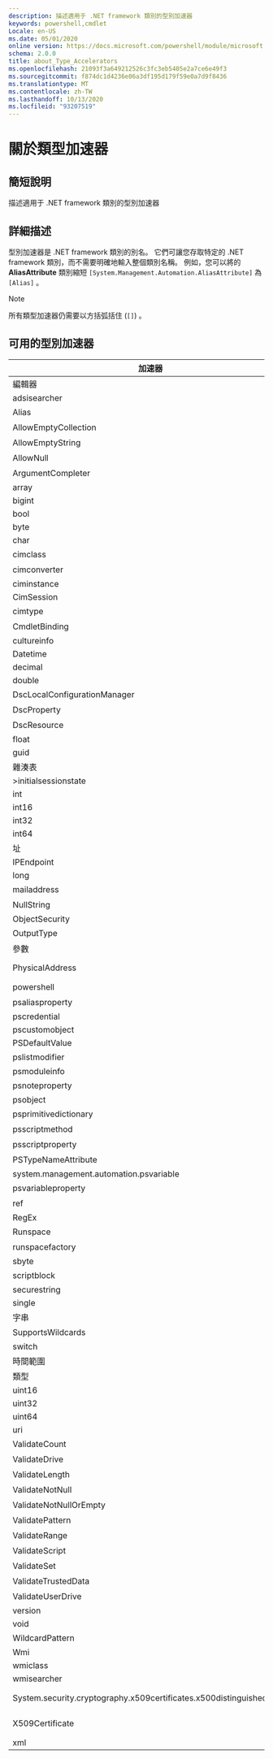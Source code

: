 ```yaml
---
description: 描述適用于 .NET framework 類別的型別加速器
keywords: powershell,cmdlet
Locale: en-US
ms.date: 05/01/2020
online version: https://docs.microsoft.com/powershell/module/microsoft.powershell.core/about/about_type_accelerators?view=powershell-5.1&WT.mc_id=ps-gethelp
schema: 2.0.0
title: about_Type_Accelerators
ms.openlocfilehash: 21093f3a649212526c3fc3eb5405e2a7ce6e49f3
ms.sourcegitcommit: f874dc1d4236e06a3df195d179f59e0a7d9f8436
ms.translationtype: MT
ms.contentlocale: zh-TW
ms.lasthandoff: 10/13/2020
ms.locfileid: "93207519"
---
```

# <a name="about-type-accelerators"></a>關於類型加速器

## <a name="short-desription"></a>簡短說明
描述適用于 .NET framework 類別的型別加速器

## <a name="long-description"></a>詳細描述

型別加速器是 .NET framework 類別的別名。 它們可讓您存取特定的 .NET framework 類別，而不需要明確地輸入整個類別名稱。 例如，您可以將的 **AliasAttribute** 類別縮短 `[System.Management.Automation.AliasAttribute]` 為 `[Alias]` 。

> [!NOTE]
> 所有類型加速器仍需要以方括弧括住 (`[]`) 。

## <a name="available-type-accelerators"></a>可用的型別加速器

|        加速器          |                           完整類別名稱                           |
|---------------------------- | ------------------------------------------------------------------- |
|編輯器                         | DirectoryServices                             |
|adsisearcher                 | DirectoryServices. DirectorySearcher                          |
|Alias                        | AliasAttribute。                         |
|AllowEmptyCollection         | AllowEmptyCollectionAttribute。          |
|AllowEmptyString             | AllowEmptyStringAttribute。              |
|AllowNull                    | AllowNullAttribute。                     |
|ArgumentCompleter            | ArgumentCompleterAttribute。             |
|array                        | System.Array                                                        |
|bigint                       | BigInteger                                          |
|bool                         | System.Boolean                                                      |
|byte                         | System.Byte                                                         |
|char                         | System.Char                                                         |
|cimclass                     | CimClass。                        |
|cimconverter                 | CimConverter。                    |
|ciminstance                  | Microsoft.Management.Infrastructure.CimInstance                     |
|CimSession                   | Microsoft.Management.Infrastructure.CimSession                      |
|cimtype                      | CimType。                         |
|CmdletBinding                | CmdletBindingAttribute。                 |
|cultureinfo                  | System.Globalization.CultureInfo                                    |
|Datetime                     | System.DateTime                                                     |
|decimal                      | System.Decimal                                                      |
|double                       | System.Double                                                       |
|DscLocalConfigurationManager | DscLocalConfigurationManagerAttribute。  |
|DscProperty                  | DscPropertyAttribute。                   |
|DscResource                  | DscResourceAttribute。                   |
|float                        | System.Single                                                       |
|guid                         | System.Guid                                                         |
|雜湊表                    | System.Collections.Hashtable                                        |
|>initialsessionstate          | System.Management.Automation.Runspaces.InitialSessionState          |
|int                          | System.Int32                                                        |
|int16                        | System.Int16                                                        |
|int32                        | System.Int32                                                        |
|int64                        | System.Int64                                                        |
|址                    | 系統 .Net IPAddress                                                |
|IPEndpoint                   | System .Net. IPEndPoint                                               |
|long                         | System.Int64                                                        |
|mailaddress                  | 系統 .Net MailAddress                                         |
|NullString                   | NullString （英文）                    |
|ObjectSecurity               | AccessControl. ObjectSecurity                        |
|OutputType                   | OutputTypeAttribute。                    |
|參數                    | ParameterAttribute。                     |
|PhysicalAddress              | System.net.networkinformation.networkinformationexception. PhysicalAddress                       |
|powershell                   | 系統管理。 PowerShell                             |
|psaliasproperty              | PSAliasProperty。                        |
|pscredential                 | System.Management.Automation.PSCredential                           |
|pscustomobject               | System.Management.Automation.PSObject                               |
|PSDefaultValue               | System.Management.Automation.PSDefaultValueAttribute                |
|pslistmodifier               | PSListModifier。                         |
|psmoduleinfo                 | System.Management.Automation.PSModuleInfo                           |
|psnoteproperty               | PSNoteProperty。                         |
|psobject                     | System.Management.Automation.PSObject                               |
|psprimitivedictionary        | PSPrimitiveDictionary。                  |
|psscriptmethod               | PSScriptMethod。                         |
|psscriptproperty             | PSScriptProperty。                       |
|PSTypeNameAttribute          | PSTypeNameAttribute。                    |
|system.management.automation.psvariable                   | System.Management.Automation.PSVariable                             |
|psvariableproperty           | PSVariableProperty。                     |
|ref                          | PSReference。                            |
|RegEx                        | System.Text.RegularExpressions.Regex                                |
|Runspace                     | 系統管理。運行空間                     |
|runspacefactory              | RunspaceFactory 的管理。              |
|sbyte                        | System.SByte                                                        |
|scriptblock                  | 系統管理. ScriptBlock                            |
|securestring                 | System.Security.SecureString                                        |
|single                       | System.Single                                                       |
|字串                       | System.String                                                       |
|SupportsWildcards            | SupportsWildcardsAttribute。             |
|switch                       | System.Management.Automation.SwitchParameter                        |
|時間範圍                     | System.TimeSpan                                                     |
|類型                         | System.Type                                                         |
|uint16                       | System.UInt16                                                       |
|uint32                       | System.UInt32                                                       |
|uint64                       | System.UInt64                                                       |
|uri                          | System.Uri                                                          |
|ValidateCount                | ValidateCountAttribute。                 |
|ValidateDrive                | ValidateDriveAttribute。                 |
|ValidateLength               | ValidateLengthAttribute。                |
|ValidateNotNull              | ValidateNotNullAttribute。               |
|ValidateNotNullOrEmpty       | ValidateNotNullOrEmptyAttribute。        |
|ValidatePattern              | ValidatePatternAttribute。               |
|ValidateRange                | ValidateRangeAttribute。                 |
|ValidateScript               | ValidateScriptAttribute。                |
|ValidateSet                  | ValidateSetAttribute。                   |
|ValidateTrustedData          | ValidateTrustedDataAttribute。           |
|ValidateUserDrive            | ValidateUserDriveAttribute。             |
|version                      | System.Version                                                      |
|void                         | System.Void                                                         |
|WildcardPattern              | WildcardPattern。                        |
|Wmi                          | System.Management.ManagementObject                                  |
|wmiclass                     | ManagementClass                                   |
|wmisearcher                  | ManagementObjectSearcher                          |
|System.security.cryptography.x509certificates.x500distinguishedname        | System.security.cryptography.x509certificates.x509certificate2. System.security.cryptography.x509certificates.x500distinguishedname。 |
|X509Certificate              | System.security.cryptography.x509certificates.x509certificate2. X509Certificate。       |
|xml                          | System.Xml.XmlDocument                                              |
